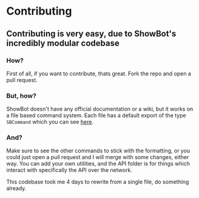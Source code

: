 # Contributing

## Contributing is very easy, due to ShowBot's incredibly modular codebase

### How?

First of all, if you want to contribute, thats great. Fork the repo and open a pull request.

### But, how?

ShowBot doesn't have any official documentation or a wiki, but it works on a file based command system. Each file has a default export of the type `SBCommand` which you can see [here](./src/typings/showbie/custom.ts).

### And?

Make sure to see the other commands to stick with the formatting, or you could just open a pull request and I will merge with some changes, either way.
You can add your own utilities, and the API folder is for things which interact with specifically the API over the network.

This codebase took me 4 days to rewrite from a single file, do something already.
